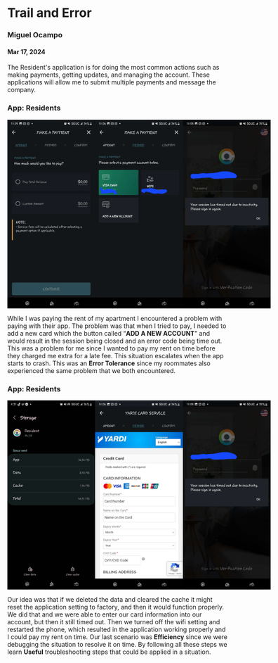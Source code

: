 # Trail and Error
### Miguel Ocampo
#### Mar 17, 2024

The Resident's application is for doing the most common actions such as making payments, getting updates, and managing the account. These applications will allow me to submit multiple payments and message the company.
### App: Residents 

<div style="display: flex;">
    <img src="https://github.com/ChicoState/ux-personal-portfolio-Miguel9088/blob/master/j01/photo/2.jpg" width="200">
    <img src="https://github.com/ChicoState/ux-personal-portfolio-Miguel9088/blob/master/j01/photo/3.jpg" width="200">
    <img src="https://github.com/ChicoState/ux-personal-portfolio-Miguel9088/blob/master/j01/photo/1.jpg"  width="200">
</div>


While I was paying the rent of my apartment I encountered a problem with paying with their app. The problem was that when I tried to pay, I needed to add a new card which the button called “**ADD A NEW ACCOUNT**” and would result in the session being closed and an error code being time out. This was a problem for me since I wanted to pay my rent on time before they charged me extra for a late fee. This situation escalates when the app starts to crash. This was an **Error Tolerance** since my roommates also experienced the same problem that we both encountered. 

### App: Residents 
<div style="display: flex;">
    <img src="https://github.com/ChicoState/ux-personal-portfolio-Miguel9088/blob/master/j01/photo/5.jpg" alt="Image 1" width="200">
    <img src="https://github.com/ChicoState/ux-personal-portfolio-Miguel9088/blob/master/j01/photo/4.jpg" alt="Image 2" width="200">
    <img src="https://github.com/ChicoState/ux-personal-portfolio-Miguel9088/blob/master/j01/photo/1.jpg" alt="Image 3" width="200">
</div>

Our idea was that if we deleted the data and cleared the cache it might reset the application setting to factory, and then it would function properly. We did that and we were able to enter our card information into our account, but then it still timed out. Then we turned off the wifi setting and restarted the phone, which resulted in the application working properly and I could pay my rent on time. Our last scenario was **Efficiency** since we were debugging the situation to resolve it on time. By following all these steps we learn **Useful** troubleshooting steps that could be applied in a situation.
